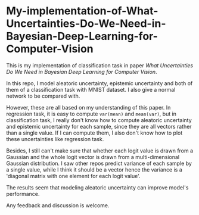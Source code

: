 # My-implementation-of-What-Uncertainties-Do-We-Need-in-Bayesian-Deep-Learning-for-Computer-Vision
This is my implementation of classification task in paper _What Uncertainties Do We Need in Bayesian Deep Learning for Computer Vision_.

In this repo, I model aleatoric uncertainty, epistemic uncertainty and both of them of a classification task with MNIST dataset. I also give a normal network to be compared with.

However, these are all based on my understanding of this paper. In regression task, it is easy to compute `var(mean)` and `mean(var)`, but in classification task, I really don't know how to compute aleatoric uncertainty and epistemic uncertainty for each sample, since they are all vectors rather than a single value. If I can compute them, I also don't know how to plot these uncertainties like regression task.

Besides, I still can't make sure that whether each logit value is drawn from a Gaussian and the whole logit vector is drawn from a multi-dimensional Gaussian distribution. I saw other repos predict variance of each sample by a single value, while I think it should be a vector hence the variance is a 'diagonal matrix with one element for each logit value'.

The results seem that modeling aleatoric uncertainty can improve model's performance.

Any feedback and discussion is welcome.
